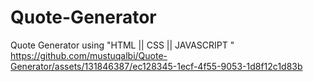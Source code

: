 # Quote-Generator
Quote Generator using "HTML || CSS || JAVASCRIPT "
https://github.com/mustuqalbi/Quote-Generator/assets/131846387/ec128345-1ecf-4f55-9053-1d8f12c1d83b
